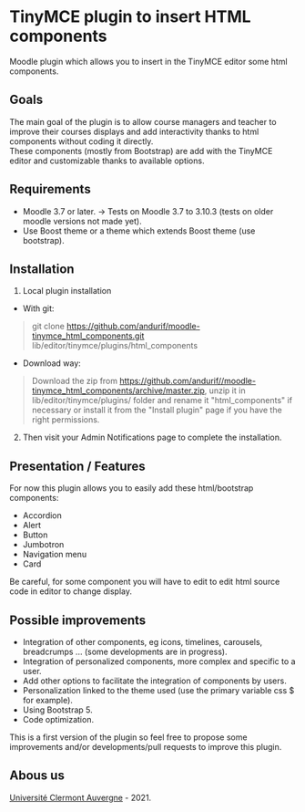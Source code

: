 TinyMCE plugin to insert HTML components
==================================
Moodle plugin which allows you to insert in the TinyMCE editor some html components.

Goals
------------
The main goal of the plugin is to allow course managers and teacher to improve their courses displays and add interactivity thanks to html components without coding it directly.<br/>
These components (mostly from Bootstrap) are add with the TinyMCE editor and customizable thanks to available options.

Requirements
------------
- Moodle 3.7 or later.
-> Tests on Moodle 3.7 to 3.10.3 (tests on older moodle versions not made yet).
- Use Boost theme or a theme which extends Boost theme (use bootstrap).

Installation
------------
1. Local plugin installation

- With git:
> git clone https://github.com/andurif/moodle-tinymce_html_components.git lib/editor/tinymce/plugins/html_components

- Download way:
> Download the zip from https://github.com/andurif//moodle-tinymce_html_components/archive/master.zip, unzip it in lib/editor/tinymce/plugins/ folder and rename it "html_components" if necessary or install it from the "Install plugin" page if you have the right permissions.

2. Then visit your Admin Notifications page to complete the installation.


Presentation / Features
------------
For now this plugin allows you to easily add these html/bootstrap components:
- Accordion
- Alert
- Button
- Jumbotron
- Navigation menu
- Card
<p>Be careful, for some component you will have to edit to edit html source code in editor to change display.</p>

Possible improvements
-----
- Integration of other components, eg icons, timelines, carousels, breadcrumps ... (some developments are in progress).
- Integration of personalized components, more complex and specific to a user.
- Add other options to facilitate the integration of components by users.
- Personalization linked to the theme used (use the primary variable css $ for example).
- Using Bootstrap 5.
- Code optimization.
<p>This is a first version of the plugin so feel free to propose some improvements and/or developments/pull requests to improve this plugin.</p>  

Abous us
------
<a href="https://www.uca.fr" target="_blank">Université Clermont Auvergne</a> - 2021.<br/>

